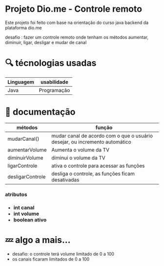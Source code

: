 
# Projeto Dio.me - Controle remoto

Este projeto foi feito com base na orientação do curso java backend da plataforma dio.me
<p>  desafio : fazer um controle remoto onde tenham os métodos aumentar, diminuir, ligar, desligar e mudar de canal </p>



# 🔍 técnologias usadas
| Linguagem | usabilidade |
|---|----|
| Java | Programação |


# 📂 documentação 

| métodos | função |
|---|---|
| mudarCanal(<param>) | mudar canal de acordo com o que o usuário desejar, ou incremento automático |
| aumentarVolume | Aumenta o volume da TV|
| diminuirVolume | diminui o volume da TV|
| ligarControle | ativa o controle para acessar as funções|
| desligarControle | desliga o controle, as funções ficam desativadas |

<h3> atributos  <h3>

- int canal
- int volume
- boolean ativo

# 💤 algo a mais...
 - desafio: o controle terá volume limitado de 0 a 100
 - os canais ficaram limitados de 0 a 100
